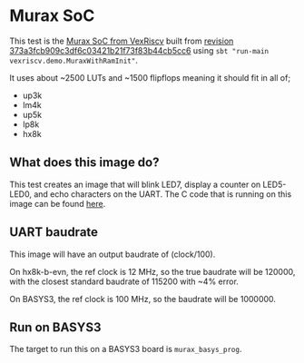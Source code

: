 # Murax SoC

This test is the
[Murax SoC from VexRiscv](https://github.com/SpinalHDL/VexRiscv#murax-soc)
built from
[revision 373a3fcb909c3df6c03421b21f73f83b44cb5cc6](https://github.com/SpinalHDL/VexRiscv/commit/373a3fcb909c3df6c03421b21f73f83b44cb5cc6)
using `sbt "run-main vexriscv.demo.MuraxWithRamInit"`.

It uses about ~2500 LUTs and ~1500 flipflops meaning it should fit in all of;
 * up3k
 * lm4k
 * up5k
 * lp8k
 * hx8k

## What does this image do?

This test creates an image that will blink LED7, display a counter on
LED5-LED0, and echo characters on the UART. The C code that is running on this
image can be found
[here](https://github.com/SpinalHDL/VexRiscvSocSoftware/blob/master/projects/murax/demo/src/main.c).

## UART baudrate

This image will have an output baudrate of (clock/100).

On hx8k-b-evn, the ref clock is 12 MHz, so the true baudrate will be 120000,
with the closest standard baudrate of 115200 with ~4% error.

On BASYS3, the ref clock is 100 MHz, so the baudrate will be 1000000.

## Run on BASYS3

The target to run this on a BASYS3 board is `murax_basys_prog`.

